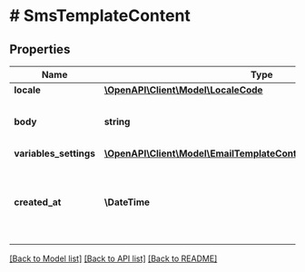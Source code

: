 # # SmsTemplateContent

## Properties

Name | Type | Description | Notes
------------ | ------------- | ------------- | -------------
**locale** | [**\OpenAPI\Client\Model\LocaleCode**](LocaleCode.md) |  | [optional]
**body** | **string** | This is the body for SMS Notification. | [optional]
**variables_settings** | [**\OpenAPI\Client\Model\EmailTemplateContentVariablesSettingsInner[]**](EmailTemplateContentVariablesSettingsInner.md) |  | [optional]
**created_at** | **\DateTime** | The datetime when the Template Content was created. | [optional]

[[Back to Model list]](../../README.md#models) [[Back to API list]](../../README.md#endpoints) [[Back to README]](../../README.md)
